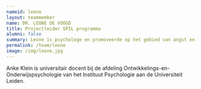 ```yaml
---
nameid: leone
layout: teammember
name: DR. LEONE DE VOOGD
title: Projectleider SPIL programma
alumni: false
summary: Leone is psychologe en promoveerde op het gebied van angst en heeft veel affiniteit met het onderwijs. Ze is dagelijks projectleider van het SPIL programma.
permalink: /team/leone
image: /img/leone.jpg
---
```


Anke Klein is universitair docent bij de afdeling Ontwikkelings-en-Onderwijspsychologie van het Instituut Psychologie aan de Universiteit Leiden.
